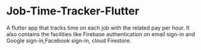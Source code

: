 # Job-Time-Tracker-Flutter

A flutter app that tracks time on each job with the related pay per hour. It also contains the facilities like Firebase authentication on email sign-in and Google sign-in,Facebook sign-in, cloud Firestore.
